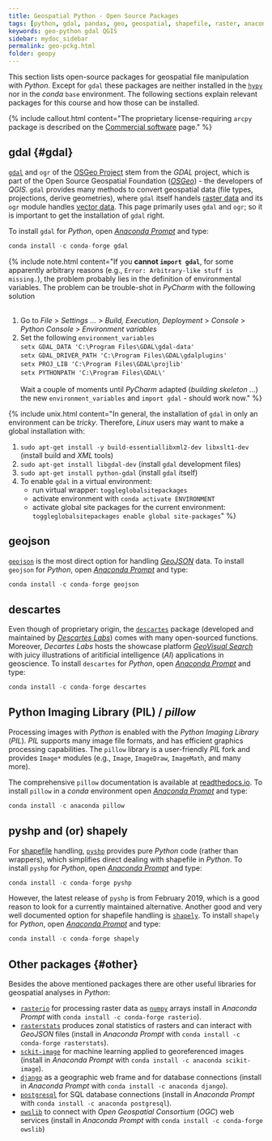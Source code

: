 ```yaml
---
title: Geospatial Python - Open Source Packages
tags: [python, gdal, pandas, geo, geospatial, shapefile, raster, anaconda, descartes]
keywords: geo-python gdal QGIS
sidebar: mydoc_sidebar
permalink: geo-pckg.html
folder: geopy
---
```



This section lists open-source packages for geospatial file manipulation with *Python*. Except for `gdal` these packages are neither installed in the [`hypy`](hypy_install.html#create-and-install-conda-environments) nor in the *conda* `base` environment. The following sections explain relevant packages for this course and how those can be installed.

{% include callout.html content="The proprietary license-requiring `arcpy` package is described on the [Commercial software](geo-arcpy.html) page." %}

## gdal {#gdal}
[`gdal`](https://gdal.org/) and `ogr` of the [OSGeo Project](http://www.osgeo.org/) stem from the *GDAL* project, which is part of the Open Source
Geospatial Foundation ([*OSGeo*](https://www.osgeo.org)) -  the developers of *QGIS*. `gdal` provides many methods to convert geospatial data (file types, projections, derive geometries), where `gdal` itself handels [raster data](geospatial-data.html#raster) and its `ogr` module handles [vector data](geospatial-data.html#vector). This page primarily uses `gdal` and `ogr`; so it is important to get the installation of `gdal` right.

To install `gdal` for *Python*, open [*Anaconda Prompt*](hypy_install.html#install-pckg) and type:


```python
conda install -c conda-forge gdal
```

{% include note.html content="If you **cannot `import gdal`**, for some apparently arbitrary reasons (e.g., `Error: Arbitrary-like stuff is missing.`), the problem probably lies in the definition of environmental variables. The problem can be trouble-shot in *PyCharm* with the following solution<br><br>
 1. Go to *File* > *Settings ...*  > *Build, Execution, Deployment* > *Console* > *Python Console* > *Environment variables* <br>
 2. Set the following `environment_variables`<br> 
     `setx GDAL_DATA 'C:\Program Files\GDAL\gdal-data'`<br>
     `setx GDAL_DRIVER_PATH 'C:\Program Files\GDAL\gdalplugins'`<br>
     `setx PROJ_LIB 'C:\Program Files\GDAL\projlib'`<br>
     `setx PYTHONPATH 'C:\Program Files\GDAL\'`<br><br>
 Wait a couple of moments until *PyCharm* adapted (*building skeleton ...*) the new `environment_variables` and `import gdal` - should work now." %}

{% include unix.html content="In general, the installation of `gdal` in only an environment can be *tricky*. Therefore, *Linux* users may want to make a global installation with:<br>
 1. `sudo apt-get install -y build-essentiallibxml2-dev libxslt1-dev` (install build and *XML* tools) <br>
 2. `sudo apt-get install libgdal-dev` (install `gdal` development files) <br>
 3. `sudo apt-get install python-gdal` (install `gdal` itself) <br>
 4. To enable `gdal` in a virtual environment:<br>
     - run virtual wrapper: `toggleglobalsitepackages` <br>
     - activate environment with `conda activate ENVIRONMENT` <br>
     - activate global site packages for the current environment: `toggleglobalsitepackages enable global site-packages`" %}

## geojson
[`geojson`](https://pypi.org/project/geojson/) is the most direct option for handling [*GeoJSON*](geospatial-data.html#geojson) data.
To install `geojson` for *Python*, open [*Anaconda Prompt*](hypy_install.html#install-pckg) and type:


```python
conda install -c conda-forge geojson
```

## descartes
Even though of proprietary origin, the [`descartes`](https://docs.descarteslabs.com/api.html) package (developed and maintained by [*Descartes Labs*](https://www.descarteslabs.com/)) comes with many open-sourced functions. Moreover, *Decartes Labs* hosts the showcase platform [*GeoVisual Search*](https://search.descarteslabs.com/) with juicy illustrations of aritificial intelligence (*AI*) applications in geoscience. To install `descartes` for *Python*, open [*Anaconda Prompt*](hypy_install.html#install-pckg) and type:


```python
conda install -c conda-forge descartes 
```

## Python Imaging Library (PIL) / *pillow*
Processing images with *Python* is enabled with the *Python Imaging Library* (*PIL*). *PIL* supports many image file formats, and has efficient graphics processing capabilities.
The `pillow` library is a user-friendly *PIL* fork and provides `Image*` modules (e.g., `Image`, `ImageDraw`, `ImageMath`, and many more).

The comprehensive `pillow` documentation is available at [readthedocs.io](https://pillow.readthedocs.io/en/stable/). To install `pillow` in a *conda* environment  open [*Anaconda Prompt*](hypy_install.html#install-pckg) and type:

```python
conda install -c anaconda pillow 
```


## pyshp and (or) shapely
For [shapefile](geospatial-data.html#shp) handling, [`pyshp`](https://pypi.org/project/pyshp/) provides pure *Python* code (rather than wrappers), which simplifies direct dealing with shapefile in *Python*. To install `pyshp` for *Python*, open [*Anaconda Prompt*](hypy_install.html#install-pckg) and type:


```python
conda install -c conda-forge pyshp
```

However, the latest release of `pyshp` is from February 2019, which is a good reason to look for a currently maintained alternative. Another good and very well documented option for shapefile handling is [`shapely`](https://shapely.readthedocs.io/). To install `shapely` for *Python*, open [*Anaconda Prompt*](hypy_install.html#install-pckg) and type:


```python
conda install -c conda-forge shapely
```

## Other packages {#other}
Besides the above mentioned packages there are other useful libraries for geospatial analyses in *Python*:
 * [`rasterio`](https://rasterio.readthedocs.io/en/latest/) for processing raster data as [`numpy`](hypy_pynum.html#numpy) arrays install in *Anaconda Prompt* with `conda install -c conda-forge rasterio`). 
 * [`rasterstats`](https://pythonhosted.org/rasterstats/) produces zonal statistics of rasters and can interact with *GeoJSON* files (install in *Anaconda Prompt* with `conda install -c conda-forge rasterstats`).
 * [`sckit-image`](https://scikit-image.org/) for machine learning applied to georeferenced images (install in *Anaconda Prompt* with `conda install -c anaconda scikit-image`).
 * [`django`](https://docs.djangoproject.com/en/3.0/ref/contrib/gis/) as a geographic web frame and for database connections (install in *Anaconda Prompt* with `conda install -c anaconda django`).
 * [`postgresql`](https://www.postgresqltutorial.com/postgresql-python/) for SQL database connections (install in *Anaconda Prompt* with `conda install -c anaconda postgresql`).
 * [`owslib`](http://geopython.github.io/OWSLib/) to connect with *Open Geospatial Consortium* (*OGC*) web services (install in *Anaconda Prompt* with `conda install -c conda-forge owslib`)
